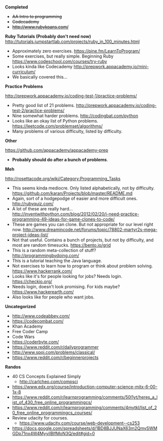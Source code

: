 **Completed**

* <del>AA Intro to programming</del>
* <del>Codecademy</del>
* <del>http://www.rubykoans.com/</del>

**Ruby Tutorials (Probably don't need now)**
http://tutorials.jumpstartlab.com/projects/ruby_in_100_minutes.html
* Approximately zero exercises.
https://pine.fm/LearnToProgram/
* Some exercises, but really simple.
Beginning Ruby
https://www.codeschool.com/courses/try-ruby
* Looks kinda like Codecademy
http://prepwork.appacademy.io/mini-curriculum/
* We basically covered this...

**Practice Problems**

http://prepwork.appacademy.io/coding-test-1/practice-problems/
* Pretty good list of 21 problems.
http://prepwork.appacademy.io/coding-test-2/practice-problems/
* Nine somewhat harder problems.
http://codingbat.com/python
* Looks like an okay list of Python problems.
https://leetcode.com/problemset/algorithms/
* Many problems of various difficulty, listed by difficulty.

**Other**

https://github.com/appacademy/appacademy-prep
* **Probably should do after a bunch of problems**.

**Meh**

http://rosettacode.org/wiki/Category:Programming_Tasks
* This seems kinda mediocre. Only listed alphabetically, not by
  difficulty.
https://github.com/karan/Projects/blob/master/README.md
* Again, sort of a hodgepodge of easier and more difficult ones.
http://rubyquiz.com/
* A lot of these are really hard...
http://inventwithpython.com/blog/2012/02/20/i-need-practice-programming-49-ideas-for-game-clones-to-code/
* These are games you can clone. But not appropriate for our level
  right now.
http://www.dreamincode.net/forums/topic/78802-martyr2s-mega-project-ideas-list/
* Not that useful. Contains a bunch of projects, but not by
  difficulty, and most are random timesucks.
https://bento.io/grid
* This is a random meta-collection of stuff?
http://programmingbydoing.com/
* This is a tutorial teaching the Java language.
* Not exercises to learn how to program or think about problem
  solving.
https://www.hackerrank.com/
* Looks like it's for people looking for jobs? Needs login.
https://checkio.org/
* Needs login, doesn't look promising. For kids maybe?
https://www.hackerearth.com/
* Also looks like for people who want jobs.

**Uncategorized**

* http://www.codeabbey.com/
* https://codecombat.com/
* Khan Academy
* Free Coder Camp
* Code Wars
* https://coderbyte.com/
* https://www.reddit.com/r/dailyprogrammer
* http://www.spoj.com/problems/classical/
* https://www.reddit.com/r/beginnerprojects

**Randos**

* 40 CS Concepts Explained Simply
    * http://carlcheo.com/compsci
* https://www.edx.org/course/introduction-computer-science-mitx-6-00-1x-8
* https://www.reddit.com/r/learnprogramming/comments/50l1yt/heres_a_list_of_430_free_online_programmingcs/
* https://www.reddit.com/r/learnprogramming/comments/4mytkl/list_of_20_free_online_programmingcs_courses/
* Review udacity for courses.
    * https://www.udacity.com/course/web-development--cs253
* https://docs.google.com/spreadsheets/d/1BD8BJJUNaX63m2QmySWMGDp71nx4W4MyyiIBlfMoN3Q/edit#gid=0
